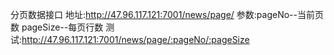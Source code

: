 分页数据接口
地址:http://47.96.117.121:7001/news/page/
参数:pageNo--当前页数
     pageSize--每页行数
测试:http://47.96.117.121:7001/news/page/:pageNo/:pageSize